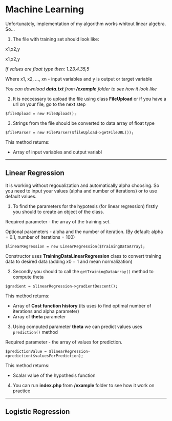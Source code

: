 # Machine Learning

Unfortunately, implementation of my algorithm works whitout linear algebra. So...

1. The file with training set should look like:

x1,x2,y

x1,x2,y

*If values are float type then: 1.23,4.35,5*

Where x1, x2, ..., xn - input variables and y is output or target variable

*You can download **data.txt** from **/example** folder to see how it look like*

2. It is neccessary to upload the file using class **FileUpload** or if you have a url on your file, go to the next step
```
$fileUpload = new FileUpload();
```
3. Strings from the file should be converted  to data array of float type
```
$fileParser = new FileParser($fileUpload->getFileURL());
```

This method returns:
* Array of input variables and output variabl
***
## Linear Regression

It is working without regoualization and automatically alpha choosing. So you need to input your values (alpha and number of iterations) or to use default values.

1. To find the parameters for the hypotesis (for linear regression) firstly you should to create an object of the class.

Required parameter - the array of the training set.

Optional parameters - alpha and the number of iteration. (By default: alpha = 0.1, number of iterations = 100)

```
$linearRegression = new LinearRegression($TrainingDataArray);
```

Constructor uses **TrainingDataLinearRegression** class to convert training data to desired data (adding x0 = 1 and mean normalization)

2. Secondly you should to call the ```getTrainingDataArray()``` method to compute theta

```
$gradient = $linearRegression->gradientDescent();
```

This method returns:
* Array of **Cost function history** (its uses to find optimal number of iterations and alpha parameter)
* Array of **theta** parameter


3. Using computed parameter **theta** we can predict values uses ```prediction()``` method

Required parameter - the array of values for prediction.

```
$predictionValue = $linearRegression->prediction($valuesForPrediction);
```

This method returns:
* Scalar value of the hypothesis function

4. You can run **index.php** from **/example** folder to see how it work on practice
***
## Logistic Regression
